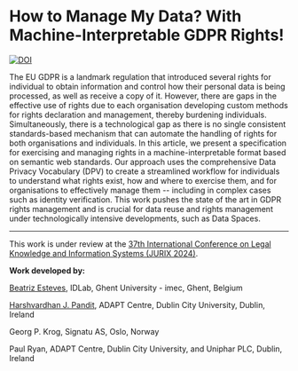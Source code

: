 # How to Manage My Data? With Machine-Interpretable GDPR Rights!

[![DOI](https://zenodo.org/badge/DOI/10.5281/zenodo.13764998.svg)](zenodo.13764998)

The EU GDPR is a landmark regulation that introduced several rights for individual to obtain information and control how their personal data is being processed, as well as receive a copy of it. However, there are gaps in the effective use of rights due to each organisation developing custom methods for rights declaration and management, thereby burdening individuals. Simultaneously, there is a technological gap as there is no single consistent standards-based mechanism that can automate the handling of rights for both organisations and individuals.
In this article, we present a specification for exercising and managing rights in a machine-interpretable format based on semantic web standards.
Our approach uses the comprehensive Data Privacy Vocabulary (DPV) to create a streamlined workflow for individuals to understand what rights exist, how and where to exercise them, and for organisations to effectively manage them -- including in complex cases such as identity verification.
This work pushes the state of the art in GDPR rights management and is crucial for data reuse and rights management under technologically intensive developments, such as Data Spaces.

-----------------------

This work is under review at the [37th International Conference on Legal Knowledge and Information Systems​ (JURIX 2024)](https://jurix2024.law.muni.cz).

**Work developed by:**

[Beatriz Esteves](mailto:beatriz.esteves@ugent.be), IDLab, Ghent University - imec, Ghent, Belgium

[Harshvardhan J. Pandit](mailto:me@harshp.com), ADAPT Centre, Dublin City University, Dublin, Ireland

Georg P. Krog, Signatu AS, Oslo, Norway

Paul Ryan, ADAPT Centre, Dublin City University, and Uniphar PLC, Dublin, Ireland